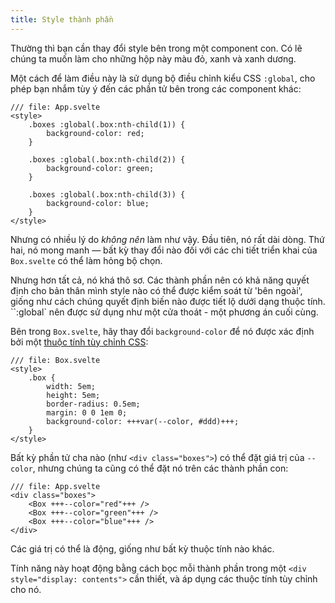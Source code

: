 ```yaml
---
title: Style thành phần
---
```


Thường thì bạn cần thay đổi style bên trong một component con. Có lẽ chúng ta muốn làm cho những hộp này màu đỏ, xanh và xanh dương.

Một cách để làm điều này là sử dụng bộ điều chỉnh kiểu CSS `:global`, cho phép bạn nhắm tùy ý đến các phần tử bên trong các component khác:

```svelte
/// file: App.svelte
<style>
	.boxes :global(.box:nth-child(1)) {
		background-color: red;
	}

	.boxes :global(.box:nth-child(2)) {
		background-color: green;
	}

	.boxes :global(.box:nth-child(3)) {
		background-color: blue;
	}
</style>
```

Nhưng có nhiều lý do _không nên_ làm như vậy. Đầu tiên, nó rất dài dòng. Thứ hai, nó mong manh — bất kỳ thay đổi nào đối với các chi tiết triển khai của `Box.svelte` có thể làm hỏng bộ chọn.

Nhưng hơn tất cả, nó khá thô sơ. Các thành phần nên có khả năng quyết định cho bản thân mình style nào có thể được kiểm soát từ 'bên ngoài', giống như cách chúng quyết định biến nào được tiết lộ dưới dạng thuộc tính. ``:global` nên được sử dụng như một cửa thoát - một phương án cuối cùng.

Bên trong `Box.svelte`, hãy thay đổi `background-color` để nó được xác định bởi một [thuộc tính tùy chỉnh CSS](https://developer.mozilla.org/en-US/docs/Web/CSS/--*):

```svelte
/// file: Box.svelte
<style>
	.box {
		width: 5em;
		height: 5em;
		border-radius: 0.5em;
		margin: 0 0 1em 0;
		background-color: +++var(--color, #ddd)+++;
	}
</style>
```

Bất kỳ phần tử cha nào (như `<div class="boxes">`) có thể đặt giá trị của `--color`, nhưng chúng ta cũng có thể đặt nó trên các thành phần con:

```svelte
/// file: App.svelte
<div class="boxes">
	<Box +++--color="red"+++ />
	<Box +++--color="green"+++ />
	<Box +++--color="blue"+++ />
</div>
```

Các giá trị có thể là động, giống như bất kỳ thuộc tính nào khác.

Tính năng này hoạt động bằng cách bọc mỗi thành phần trong một `<div style="display: contents">` cần thiết, và áp dụng các thuộc tính tùy chỉnh cho nó.
